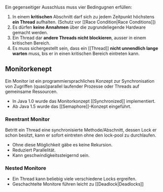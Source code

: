 Ein gegenseitiger Ausschluss muss vier Bedingugnen erfüllen:
1. In einem **kritischen** Abschnitt darf sich zu jedem Zeitpunkt höchstens **ein Thread** aufhalten. (Schutz vor [[Race Condition|Race Conditions]])
2. Es dürfen **keine Annahmen** über die zugrundeliegende Hardware gemacht werden.
3. Ein Thread dar **andere Threads nicht blockieren**, ausser in einem kritischen Bereich.
4. Es muss sichergestellt sein, dass ein [[Thread]] **nicht unnendlich lange warten** muss, bis er in einen kritischen Bereich eintreten kann.

## Monitorkenept
Ein Monitor ist ein programmiersprachliches Konzept zur Synchronisation von Zugriffen (quasi)parallel laufender Prozesse oder Threads auf gemeinsame Ressourcen.

- In Java 1.0 wurde das Monitorkonzept [[Synchronized]] implementiert.
- Ab Java 1.5 wurde das [[Semaphore]]-Konzept eingeführt.

### Reentrant Monitor
Betritt ein Thread eine synchronisierte Methode/Abschnitt, dessen Lock er schon besitzt, kann er sofort eintreten ohne den lock-pool zu durchlaufen.

- Ohne diese Möglichkeit gäbe es keine Rekursion.
- Reduziert Parallelität.
- Kann geschwindigkeitssteigernd sein.

### Nested Monitore
- Ein Thread kann beliebig viele verschiedene Locks ergreifen.
- Geschachtelte Monitore führen leicht zu [[Deadlock|Deadlocks]]